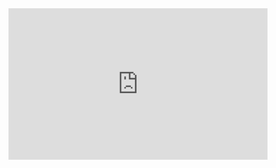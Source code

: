 <html>
<body>
<iframe frameborder="0" src="https://itch.io/embed-upload/1719250?color=333333" allowfullscreen="" width="512" height="300"></iframe>

</body>

</html>
